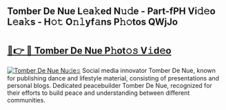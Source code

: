## Tomber De Nue L𝚎a𝚔ed N𝚞𝚍e - Part-fPH Vi𝚍𝚎o L𝚎a𝚔s - H𝚘𝚝 O𝚗𝚕yf𝚊ns P𝚑𝚘tos QWjJo

# <h2><a href="http://kf8p5tx.oniu.top/?m=Tomber+De+Nue">🔗👉 🔴 Tomber De Nue P𝚑ot𝚘𝚜 V𝚒d𝚎o</a></h2>

[![Tomber De Nue Nu𝚍e𝚜](https://i.imgur.com/0qMVB7G.gif)](http://kf8p5tx.oniu.top/?m=Tomber+De+Nue)
Social media innovator Tomber De Nue, known for publishing dance and lifestyle material, consisting of presentations and personal blogs. Dedicated peacebuilder Tomber De Nue, recognized for their efforts to build peace and understanding between different communities.  
